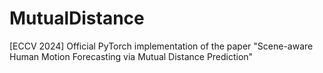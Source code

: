 # MutualDistance
[ECCV 2024] Official PyTorch implementation of the paper "Scene-aware Human Motion Forecasting via Mutual Distance Prediction"
